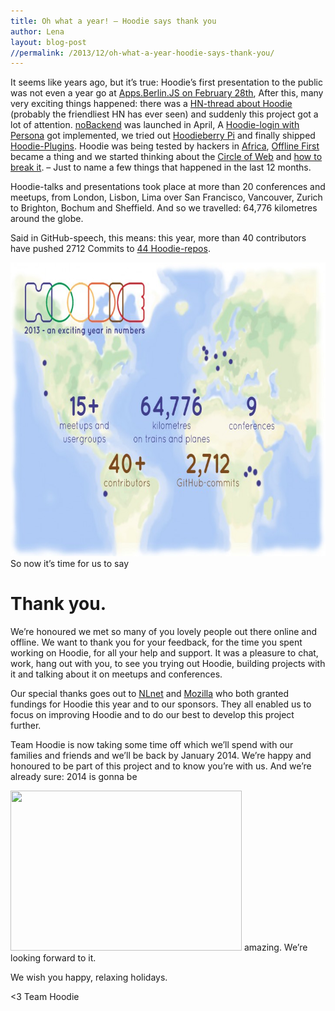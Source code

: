 ```yaml
---
title: Oh what a year! – Hoodie says thank you
author: Lena
layout: blog-post
//permalink: /2013/12/oh-what-a-year-hoodie-says-thank-you/
---
```

It seems like years ago, but it&#8217;s true: Hoodie&#8217;s first presentation to the public was not even a year go at [Apps.Berlin.JS on February 28th][1], After this, many very exciting things happened: there was a [HN-thread about Hoodie][2] (probably the friendliest HN has ever seen) and suddenly this project got a lot of attention. [noBackend][3] was launched in April, A [Hoodie-login with Persona][4] got implemented, we tried out [Hoodieberry Pi][5] and finally shipped [Hoodie-Plugins][6]. Hoodie was being tested by hackers in [Africa][7], [Offline First][8] became a thing and we started thinking about the [Circle of Web][9] and [how to break it][10]. – Just to name a few things that happened in the last 12 months.

Hoodie-talks and presentations took place at more than 20 conferences and meetups, from London, Lisbon, Lima over San Francisco, Vancouver, Zurich to Brighton, Bochum and Sheffield. And so we travelled: 64,776 kilometres around the globe.

Said in GitHub-speech, this means: this year, more than 40 contributors have pushed 2712 Commits to [44 Hoodie-repos][11].

<a href="/dist1/blog/2013/12/hoodie-20131.jpg" rel="lightbox[796]" title="Oh what a year! – Hoodie says thank you"><img class="alignnone size-large wp-image-807" alt="hoodie-2013" src="/dist1/blog/2013/12/hoodie-20131-726x470.jpg" width="726" height="470" /></a>
So now it&#8217;s time for us to say

# Thank you.

We&#8217;re honoured we met so many of you lovely people out there online and offline. We want to thank you for your feedback, for the time you spent working on Hoodie, for all your help and support. It was a pleasure to chat, work, hang out with you, to see you trying out Hoodie, building projects with it and talking about it on meetups and conferences.

Our special thanks goes out to [NLnet][12] and [Mozilla][13] who both granted fundings for Hoodie this year and to our sponsors. They all enabled us to focus on improving Hoodie and to do our best to develop this project further.

Team Hoodie is now taking some time off which we&#8217;ll spend with our families and friends and we&#8217;ll be back by January 2014. We&#8217;re happy and honoured to be part of this project and to know you&#8217;re with us. And we&#8217;re already sure: 2014 is gonna be

<img class="alignnone" alt="" src="http://zen.thehhp.net/albums/funny/amazing-cat-reaction-wtf-shock.gif" width="370" height="256" />
amazing. We&#8217;re looking forward to it.

We wish you happy, relaxing holidays.

<3
Team Hoodie

 [1]: http://blog.hood.ie/2013/06/hoodie-presentation-at-apps-berlin-js/
 [2]: https://news.ycombinator.com/item?id=5514284
 [3]: http://nobackend.org/
 [4]: http://blog.hood.ie/2013/08/proof-of-concept-hoodie-login-with-persona/
 [5]: http://blog.hood.ie/2013/07/hoodieberry-pi-hoodie-on-raspberry-pi-3/
 [6]: http://plugins.hood.ie/
 [7]: http://africahacktrip.org/
 [8]: http://blog.hood.ie/2013/11/say-hello-to-offline-first/
 [9]: http://blog.hood.ie/2013/11/offline-first-and-the-circle-of-web/
 [10]: http://blog.hood.ie/2013/12/offline-first-and-the-circle-of-web-part-ii-breaking-the-circle/
 [11]: https://github.com/hoodiehq
 [12]: http://blog.hood.ie/2013/08/announcement-open-source-funding-by-nlnet-for-hoodie-granted/
 [13]: http://blog.hood.ie/2013/12/mozilla/
